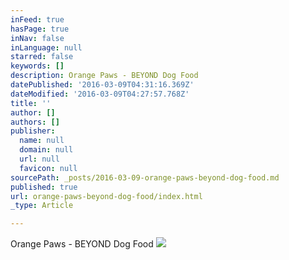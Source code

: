 ```yaml
---
inFeed: true
hasPage: true
inNav: false
inLanguage: null
starred: false
keywords: []
description: Orange Paws - BEYOND Dog Food
datePublished: '2016-03-09T04:31:16.369Z'
dateModified: '2016-03-09T04:27:57.768Z'
title: ''
author: []
authors: []
publisher:
  name: null
  domain: null
  url: null
  favicon: null
sourcePath: _posts/2016-03-09-orange-paws-beyond-dog-food.md
published: true
url: orange-paws-beyond-dog-food/index.html
_type: Article

---
```

Orange Paws - BEYOND Dog Food
![](https://the-grid-user-content.s3-us-west-2.amazonaws.com/8fff787f-0fa4-4d9c-89db-b7ab97ff216e.jpg)